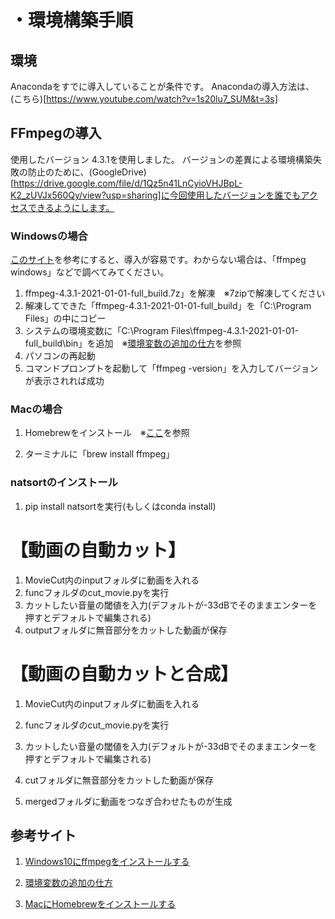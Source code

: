 # ・環境構築手順
## 環境
Anacondaをすでに導入していることが条件です。
Anacondaの導入方法は、(こちら)[https://www.youtube.com/watch?v=1s20lu7_SUM&t=3s]
## FFmpegの導入
使用したバージョン
4.3.1を使用しました。
バージョンの差異による環境構築失敗の防止のために、(GoogleDrive)[https://drive.google.com/file/d/1Qz5n41LnCyioVHJBpL-K2_zUVJx560Qy/view?usp=sharing]に今回使用したバージョンを誰でもアクセスできるようにします。

### Windowsの場合
[このサイト](https://rikoubou.hatenablog.com/entry/2019/11/07/144533)を参考にすると、導入が容易です。わからない場合は、「ffmpeg windows」などで調べてみてください。

1. ffmpeg-4.3.1-2021-01-01-full_build.7z」を解凍　※7zipで解凍してください
1. 解凍してできた「ffmpeg-4.3.1-2021-01-01-full_build」を「C:\Program Files」の中にコピー
1. システムの環境変数に「C:\Program Files\ffmpeg-4.3.1-2021-01-01-full_build\bin」を追加　※[環境変数の追加の仕方](https://www.atmarkit.co.jp/ait/articles/1805/11/news035.html)を参照
1. パソコンの再起動	
1. コマンドプロンプトを起動して「ffmpeg -version」を入力してバージョンが表示されれば成功
	
### Macの場合
1. Homebrewをインストール　※[ここ](https://codelab.website/mac-homebrew/)を参照
	
1. ターミナルに「brew install ffmpeg」
	
### natsortのインストール
1. pip install natsortを実行(もしくはconda install)

# 【動画の自動カット】

1. MovieCut内のinputフォルダに動画を入れる
2. funcフォルダのcut_movie.pyを実行
3. カットしたい音量の閾値を入力(デフォルトが-33dBでそのままエンターを押すとデフォルトで編集される)
4. outputフォルダに無音部分をカットした動画が保存

# 【動画の自動カットと合成】
1. MovieCut内のinputフォルダに動画を入れる
2. funcフォルダのcut_movie.pyを実行
3. カットしたい音量の閾値を入力(デフォルトが-33dBでそのままエンターを押すとデフォルトで編集される)

4. cutフォルダに無音部分をカットした動画が保存

5. mergedフォルダに動画をつなぎ合わせたものが生成

## 参考サイト
1. [Windows10にffmpegをインストールする](https://rikoubou.hatenablog.com/entry/2019/11/07/144533)
1. [環境変数の追加の仕方](https://www.atmarkit.co.jp/ait/articles/1805/11/news035.html)

1. [MacにHomebrewをインストールする](https://codelab.website/mac-homebrew/)
